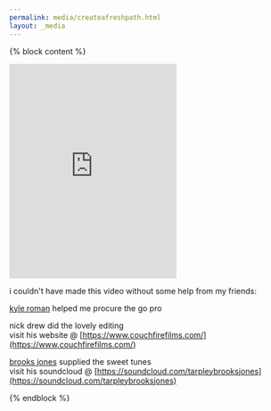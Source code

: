 ```yaml
---
permalink: media/createafreshpath.html
layout: _media
---
```


{% block content %}
            
<iframe src="https://player.vimeo.com/video/122390839" height="385" frameborder="0" webkitallowfullscreen="" mozallowfullscreen="" allowfullscreen=""></iframe>

i couldn't have made this video without some help from my friends:

[kyle roman](https://www.facebook.com/koctavioroman) helped me procure the go pro

nick drew did the lovely editing  
visit his website @ [https://www.couchfirefilms.com/](https://www.couchfirefilms.com/)

[brooks jones](https://www.facebook.com/BrooksJonesMusic) supplied the sweet tunes  
visit his soundcloud @ [https://soundcloud.com/tarpleybrooksjones](https://soundcloud.com/tarpleybrooksjones)

{% endblock %}
